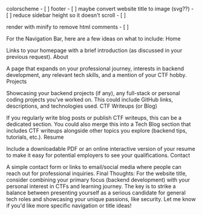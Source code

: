 colorscheme - [ ]
footer - [ ]
maybe convert website title to image (svg??) - [ ]
reduce sidebar height so it doesn't scroll - [ ]

render with minify to remove html comments - [ ]

For the Navigation Bar, here are a few ideas on what to include:
Home

Links to your homepage with a brief introduction (as discussed in your previous request).
About

A page that expands on your professional journey, interests in backend development, any relevant tech skills, and a mention of your CTF hobby.
Projects

Showcasing your backend projects (if any), any full-stack or personal coding projects you’ve worked on. This could include GitHub links, descriptions, and technologies used.
CTF Writeups (or Blog)

If you regularly write blog posts or publish CTF writeups, this can be a dedicated section. You could also merge this into a Tech Blog section that includes CTF writeups alongside other topics you explore (backend tips, tutorials, etc.).
Resume

Include a downloadable PDF or an online interactive version of your resume to make it easy for potential employers to see your qualifications.
Contact

A simple contact form or links to email/social media where people can reach out for professional inquiries.
Final Thoughts:
For the website title, consider combining your primary focus (backend development) with your personal interest in CTFs and learning journey. The key is to strike a balance between presenting yourself as a serious candidate for general tech roles and showcasing your unique passions, like security. Let me know if you'd like more specific navigation or title ideas!
